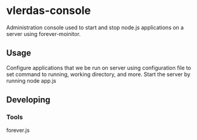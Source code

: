 

# vlerdas-console

Administration console used to start and stop node.js applications on a server using forever-moinitor.

## Usage

Configure applications that we be run on server using configuration file to set command to running, working directory, and more.
Start the server by running node app.js

## Developing



### Tools

forever.js
